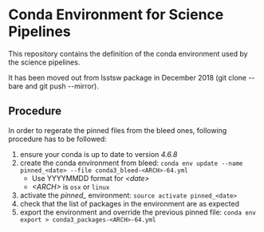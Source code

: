Conda Environment for Science Pipelines
=======================================

This repository contains the definition of the conda environment used by the science pipelines.

It has been moved out from lsstsw package in December 2018 (git clone --bare and git push --mirror).

Procedure
---------

In order to regerate the pinned files from the bleed ones, following procedure has to be followed:

1. ensure your conda is up to date to version *4.6.8*
1. create the conda environment from bleed: `conda env update --name pinned_<date> --file conda3_bleed-<ARCH>-64.yml`
   * Use YYYYMMDD format for _\<date\>_
   * _\<ARCH\>_ is `osx` or `linux` 
1. activate the *pinned_<date>* environment: `source activate pinned_<date>`
1. check that the list of packages in the environment are as expected
1. export the environment and override the previous pinned file: `conda env export > conda3_packages-<ARCH>-64.yml`

